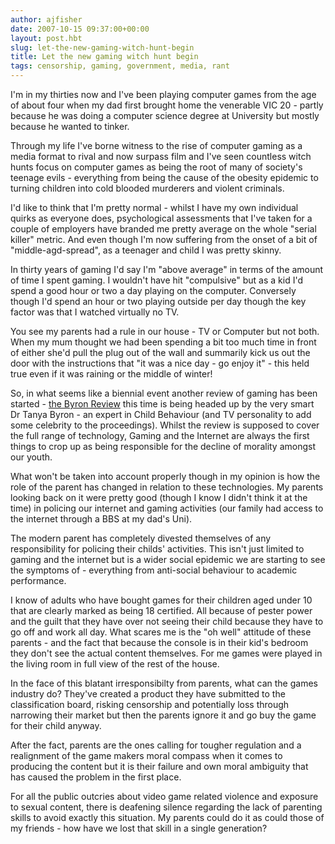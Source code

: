 ```yaml
---
author: ajfisher
date: 2007-10-15 09:37:00+00:00
layout: post.hbt
slug: let-the-new-gaming-witch-hunt-begin
title: Let the new gaming witch hunt begin
tags: censorship, gaming, government, media, rant
---
```


I'm in my thirties now and I've been playing computer games from the age of about four when my dad first brought home the venerable VIC 20 - partly because he was doing a computer science degree at University but mostly because he wanted to tinker.

Through my life I've borne witness to the rise of computer gaming as a media format to rival and now surpass film and I've seen countless witch hunts focus on computer games as being the root of many of society's teenage evils - everything from being the cause of the obesity epidemic to turning children into cold blooded murderers and violent criminals.

I'd like to think that I'm pretty normal - whilst I have my own individual quirks as everyone does, psychological assessments that I've taken for a couple of employers have branded me pretty average on the whole "serial killer" metric. And even though I'm now suffering from the onset of a bit of "middle-agd-spread", as a teenager and child I was pretty skinny.

In thirty years of gaming I'd say I'm "above average" in terms of the amount of time I spent gaming. I wouldn't have hit "compulsive" but as a kid I'd spend a good hour or two a day playing on the computer. Conversely though I'd spend an hour or two playing outside per day though the key factor was that I watched virtually no TV.

You see my parents had a rule in our house - TV or Computer but not both. When my mum thought we had been spending a bit too much time in front of either she'd pull the plug out of the wall and summarily kick us out the door with the instructions that "it was a nice day - go enjoy it" - this held true even if it was raining or the middle of winter!

So, in what seems like a biennial event another review of gaming has been started - [the Byron Review](http://www.dfes.gov.uk/byronreview/) this time is being headed up by the very smart Dr Tanya Byron - an expert in Child Behaviour (and TV personality to add some celebrity to the proceedings). Whilst the review is supposed to cover the full range of technology, Gaming and the Internet are always the first things to crop up as being responsible for the decline of morality amongst our youth.

What won't be taken into account properly though in my opinion is how the role of the parent has changed in relation to these technologies. My parents looking back on it were pretty good (though I know I didn't think it at the time) in policing our internet and gaming activities (our family had access to the internet through a BBS at my dad's Uni).

The modern parent has completely divested themselves of any responsibility for policing their childs' activities. This isn't just limited to gaming and the internet but is a wider social epidemic we are starting to see the symptoms of - everything from anti-social behaviour to academic performance.

I know of adults who have bought games for their children aged under 10 that are clearly marked as being 18 certified. All because of pester power and the guilt that they have over not seeing their child because they have to go off and work all day. What scares me is the "oh well" attitude of these parents - and the fact that because the console is in their kid's bedroom they don't see the actual content themselves. For me games were played in the living room in full view of the rest of the house.

In the face of this blatant irresponsibilty from parents, what can the games industry do? They've created a product they have submitted to the classification board, risking censorship and potentially loss through narrowing their market but then the parents ignore it and go buy the game for their child anyway.

After the fact, parents are the ones calling for tougher regulation and a realignment of the game makers moral compass when it comes to producing the content but it is their failure and own moral ambiguity that has caused the problem in the first place.

For all the public outcries about video game related violence and exposure to sexual content, there is deafening silence regarding the lack of parenting skills to avoid exactly this situation. My parents could do it as could those of my friends - how have we lost that skill in a single generation?
